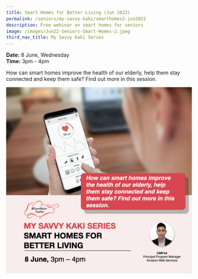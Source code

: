 ```yaml
---
title: Smart Homes for Better Living (Jun 2022)
permalink: /seniors/my-savvy-kaki/smarthomes2-jun2022
description: Free webinar on smart homes for seniors
image: /images/Jun22-Seniors-Smart-Homes-2.jpeg
third_nav_title: My Savvy Kaki Series
---
```


**Date:** 8 June, Wednesday
<br> **Time:** 3pm - 4pm

How can smart homes improve the health of our elderly, help them stay connected and keep them safe? Find out more in this session.

![Free webinar on smart homes for seniors in June](/images/Updated-Jun%20-%20Smart%20Homes2.jpeg)